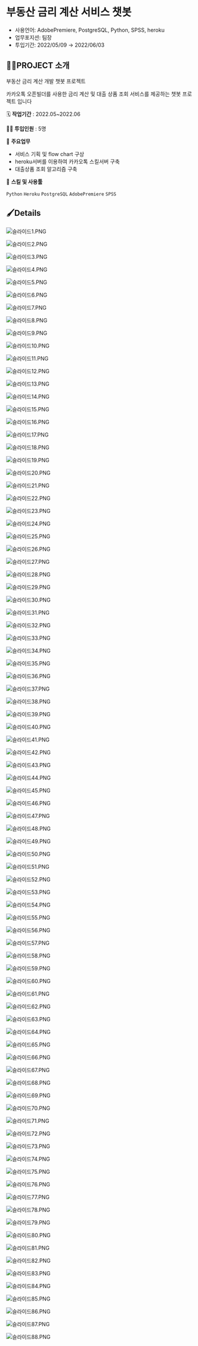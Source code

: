# 부동산 금리 계산 서비스 챗봇

- 사용언어: AdobePremiere, PostgreSQL, Python, SPSS, heroku
- 업무포지션: 팀장
- 투입기간: 2022/05/09 → 2022/06/03

## 👩‍🏫PROJECT 소개

부동산 금리 계산 개발 챗봇 프로젝트

카카오톡 오픈빌더를 사용한 금리 계산 및 대출 상품 조회 서비스를 제공하는 챗봇 프로젝트 입니다

🗓️ **작업기간** : 2022.05~2022.06

👨‍💻 **투입인원** : 5명

📒 **주요업무** 

- 서비스 기획 및 flow chart 구상
- heroku서버를 이용하여 카카오톡 스킬서버 구축
- 대출상품 조회 알고리즘 구축

🌱 **스킬 및 사용툴**

`Python` `Heroku` `PostgreSQL` `AdobePremiere` `SPSS`

## 🖌️Details

![슬라이드1.PNG](zipflix_doc/1.png)

![슬라이드2.PNG](%E1%84%87%E1%85%AE%E1%84%83%E1%85%A9%E1%86%BC%E1%84%89%E1%85%A1%E1%86%AB%20%E1%84%80%E1%85%B3%E1%86%B7%E1%84%85%E1%85%B5%20%E1%84%80%E1%85%A8%E1%84%89%E1%85%A1%E1%86%AB%20%E1%84%89%E1%85%A5%E1%84%87%E1%85%B5%E1%84%89%E1%85%B3%20%E1%84%8E%E1%85%A2%E1%86%BA%E1%84%87%E1%85%A9%E1%86%BA%2053846649cd564e93a2e9e4d4c736235b/%EC%8A%AC%EB%9D%BC%EC%9D%B4%EB%93%9C2.png)

![슬라이드3.PNG](%E1%84%87%E1%85%AE%E1%84%83%E1%85%A9%E1%86%BC%E1%84%89%E1%85%A1%E1%86%AB%20%E1%84%80%E1%85%B3%E1%86%B7%E1%84%85%E1%85%B5%20%E1%84%80%E1%85%A8%E1%84%89%E1%85%A1%E1%86%AB%20%E1%84%89%E1%85%A5%E1%84%87%E1%85%B5%E1%84%89%E1%85%B3%20%E1%84%8E%E1%85%A2%E1%86%BA%E1%84%87%E1%85%A9%E1%86%BA%2053846649cd564e93a2e9e4d4c736235b/%EC%8A%AC%EB%9D%BC%EC%9D%B4%EB%93%9C3.png)

![슬라이드4.PNG](%E1%84%87%E1%85%AE%E1%84%83%E1%85%A9%E1%86%BC%E1%84%89%E1%85%A1%E1%86%AB%20%E1%84%80%E1%85%B3%E1%86%B7%E1%84%85%E1%85%B5%20%E1%84%80%E1%85%A8%E1%84%89%E1%85%A1%E1%86%AB%20%E1%84%89%E1%85%A5%E1%84%87%E1%85%B5%E1%84%89%E1%85%B3%20%E1%84%8E%E1%85%A2%E1%86%BA%E1%84%87%E1%85%A9%E1%86%BA%2053846649cd564e93a2e9e4d4c736235b/%EC%8A%AC%EB%9D%BC%EC%9D%B4%EB%93%9C4.png)

![슬라이드5.PNG](%E1%84%87%E1%85%AE%E1%84%83%E1%85%A9%E1%86%BC%E1%84%89%E1%85%A1%E1%86%AB%20%E1%84%80%E1%85%B3%E1%86%B7%E1%84%85%E1%85%B5%20%E1%84%80%E1%85%A8%E1%84%89%E1%85%A1%E1%86%AB%20%E1%84%89%E1%85%A5%E1%84%87%E1%85%B5%E1%84%89%E1%85%B3%20%E1%84%8E%E1%85%A2%E1%86%BA%E1%84%87%E1%85%A9%E1%86%BA%2053846649cd564e93a2e9e4d4c736235b/%EC%8A%AC%EB%9D%BC%EC%9D%B4%EB%93%9C5.png)

![슬라이드6.PNG](%E1%84%87%E1%85%AE%E1%84%83%E1%85%A9%E1%86%BC%E1%84%89%E1%85%A1%E1%86%AB%20%E1%84%80%E1%85%B3%E1%86%B7%E1%84%85%E1%85%B5%20%E1%84%80%E1%85%A8%E1%84%89%E1%85%A1%E1%86%AB%20%E1%84%89%E1%85%A5%E1%84%87%E1%85%B5%E1%84%89%E1%85%B3%20%E1%84%8E%E1%85%A2%E1%86%BA%E1%84%87%E1%85%A9%E1%86%BA%2053846649cd564e93a2e9e4d4c736235b/%EC%8A%AC%EB%9D%BC%EC%9D%B4%EB%93%9C6.png)

![슬라이드7.PNG](%E1%84%87%E1%85%AE%E1%84%83%E1%85%A9%E1%86%BC%E1%84%89%E1%85%A1%E1%86%AB%20%E1%84%80%E1%85%B3%E1%86%B7%E1%84%85%E1%85%B5%20%E1%84%80%E1%85%A8%E1%84%89%E1%85%A1%E1%86%AB%20%E1%84%89%E1%85%A5%E1%84%87%E1%85%B5%E1%84%89%E1%85%B3%20%E1%84%8E%E1%85%A2%E1%86%BA%E1%84%87%E1%85%A9%E1%86%BA%2053846649cd564e93a2e9e4d4c736235b/%EC%8A%AC%EB%9D%BC%EC%9D%B4%EB%93%9C7.png)

![슬라이드8.PNG](%E1%84%87%E1%85%AE%E1%84%83%E1%85%A9%E1%86%BC%E1%84%89%E1%85%A1%E1%86%AB%20%E1%84%80%E1%85%B3%E1%86%B7%E1%84%85%E1%85%B5%20%E1%84%80%E1%85%A8%E1%84%89%E1%85%A1%E1%86%AB%20%E1%84%89%E1%85%A5%E1%84%87%E1%85%B5%E1%84%89%E1%85%B3%20%E1%84%8E%E1%85%A2%E1%86%BA%E1%84%87%E1%85%A9%E1%86%BA%2053846649cd564e93a2e9e4d4c736235b/%EC%8A%AC%EB%9D%BC%EC%9D%B4%EB%93%9C8.png)

![슬라이드9.PNG](%E1%84%87%E1%85%AE%E1%84%83%E1%85%A9%E1%86%BC%E1%84%89%E1%85%A1%E1%86%AB%20%E1%84%80%E1%85%B3%E1%86%B7%E1%84%85%E1%85%B5%20%E1%84%80%E1%85%A8%E1%84%89%E1%85%A1%E1%86%AB%20%E1%84%89%E1%85%A5%E1%84%87%E1%85%B5%E1%84%89%E1%85%B3%20%E1%84%8E%E1%85%A2%E1%86%BA%E1%84%87%E1%85%A9%E1%86%BA%2053846649cd564e93a2e9e4d4c736235b/%EC%8A%AC%EB%9D%BC%EC%9D%B4%EB%93%9C9.png)

![슬라이드10.PNG](%E1%84%87%E1%85%AE%E1%84%83%E1%85%A9%E1%86%BC%E1%84%89%E1%85%A1%E1%86%AB%20%E1%84%80%E1%85%B3%E1%86%B7%E1%84%85%E1%85%B5%20%E1%84%80%E1%85%A8%E1%84%89%E1%85%A1%E1%86%AB%20%E1%84%89%E1%85%A5%E1%84%87%E1%85%B5%E1%84%89%E1%85%B3%20%E1%84%8E%E1%85%A2%E1%86%BA%E1%84%87%E1%85%A9%E1%86%BA%2053846649cd564e93a2e9e4d4c736235b/%EC%8A%AC%EB%9D%BC%EC%9D%B4%EB%93%9C10.png)

![슬라이드11.PNG](%E1%84%87%E1%85%AE%E1%84%83%E1%85%A9%E1%86%BC%E1%84%89%E1%85%A1%E1%86%AB%20%E1%84%80%E1%85%B3%E1%86%B7%E1%84%85%E1%85%B5%20%E1%84%80%E1%85%A8%E1%84%89%E1%85%A1%E1%86%AB%20%E1%84%89%E1%85%A5%E1%84%87%E1%85%B5%E1%84%89%E1%85%B3%20%E1%84%8E%E1%85%A2%E1%86%BA%E1%84%87%E1%85%A9%E1%86%BA%2053846649cd564e93a2e9e4d4c736235b/%EC%8A%AC%EB%9D%BC%EC%9D%B4%EB%93%9C11.png)

![슬라이드12.PNG](%E1%84%87%E1%85%AE%E1%84%83%E1%85%A9%E1%86%BC%E1%84%89%E1%85%A1%E1%86%AB%20%E1%84%80%E1%85%B3%E1%86%B7%E1%84%85%E1%85%B5%20%E1%84%80%E1%85%A8%E1%84%89%E1%85%A1%E1%86%AB%20%E1%84%89%E1%85%A5%E1%84%87%E1%85%B5%E1%84%89%E1%85%B3%20%E1%84%8E%E1%85%A2%E1%86%BA%E1%84%87%E1%85%A9%E1%86%BA%2053846649cd564e93a2e9e4d4c736235b/%EC%8A%AC%EB%9D%BC%EC%9D%B4%EB%93%9C12.png)

![슬라이드13.PNG](%E1%84%87%E1%85%AE%E1%84%83%E1%85%A9%E1%86%BC%E1%84%89%E1%85%A1%E1%86%AB%20%E1%84%80%E1%85%B3%E1%86%B7%E1%84%85%E1%85%B5%20%E1%84%80%E1%85%A8%E1%84%89%E1%85%A1%E1%86%AB%20%E1%84%89%E1%85%A5%E1%84%87%E1%85%B5%E1%84%89%E1%85%B3%20%E1%84%8E%E1%85%A2%E1%86%BA%E1%84%87%E1%85%A9%E1%86%BA%2053846649cd564e93a2e9e4d4c736235b/%EC%8A%AC%EB%9D%BC%EC%9D%B4%EB%93%9C13.png)

![슬라이드14.PNG](%E1%84%87%E1%85%AE%E1%84%83%E1%85%A9%E1%86%BC%E1%84%89%E1%85%A1%E1%86%AB%20%E1%84%80%E1%85%B3%E1%86%B7%E1%84%85%E1%85%B5%20%E1%84%80%E1%85%A8%E1%84%89%E1%85%A1%E1%86%AB%20%E1%84%89%E1%85%A5%E1%84%87%E1%85%B5%E1%84%89%E1%85%B3%20%E1%84%8E%E1%85%A2%E1%86%BA%E1%84%87%E1%85%A9%E1%86%BA%2053846649cd564e93a2e9e4d4c736235b/%EC%8A%AC%EB%9D%BC%EC%9D%B4%EB%93%9C14.png)

![슬라이드15.PNG](%E1%84%87%E1%85%AE%E1%84%83%E1%85%A9%E1%86%BC%E1%84%89%E1%85%A1%E1%86%AB%20%E1%84%80%E1%85%B3%E1%86%B7%E1%84%85%E1%85%B5%20%E1%84%80%E1%85%A8%E1%84%89%E1%85%A1%E1%86%AB%20%E1%84%89%E1%85%A5%E1%84%87%E1%85%B5%E1%84%89%E1%85%B3%20%E1%84%8E%E1%85%A2%E1%86%BA%E1%84%87%E1%85%A9%E1%86%BA%2053846649cd564e93a2e9e4d4c736235b/%EC%8A%AC%EB%9D%BC%EC%9D%B4%EB%93%9C15.png)

![슬라이드16.PNG](%E1%84%87%E1%85%AE%E1%84%83%E1%85%A9%E1%86%BC%E1%84%89%E1%85%A1%E1%86%AB%20%E1%84%80%E1%85%B3%E1%86%B7%E1%84%85%E1%85%B5%20%E1%84%80%E1%85%A8%E1%84%89%E1%85%A1%E1%86%AB%20%E1%84%89%E1%85%A5%E1%84%87%E1%85%B5%E1%84%89%E1%85%B3%20%E1%84%8E%E1%85%A2%E1%86%BA%E1%84%87%E1%85%A9%E1%86%BA%2053846649cd564e93a2e9e4d4c736235b/%EC%8A%AC%EB%9D%BC%EC%9D%B4%EB%93%9C16.png)

![슬라이드17.PNG](%E1%84%87%E1%85%AE%E1%84%83%E1%85%A9%E1%86%BC%E1%84%89%E1%85%A1%E1%86%AB%20%E1%84%80%E1%85%B3%E1%86%B7%E1%84%85%E1%85%B5%20%E1%84%80%E1%85%A8%E1%84%89%E1%85%A1%E1%86%AB%20%E1%84%89%E1%85%A5%E1%84%87%E1%85%B5%E1%84%89%E1%85%B3%20%E1%84%8E%E1%85%A2%E1%86%BA%E1%84%87%E1%85%A9%E1%86%BA%2053846649cd564e93a2e9e4d4c736235b/%EC%8A%AC%EB%9D%BC%EC%9D%B4%EB%93%9C17.png)

![슬라이드18.PNG](%E1%84%87%E1%85%AE%E1%84%83%E1%85%A9%E1%86%BC%E1%84%89%E1%85%A1%E1%86%AB%20%E1%84%80%E1%85%B3%E1%86%B7%E1%84%85%E1%85%B5%20%E1%84%80%E1%85%A8%E1%84%89%E1%85%A1%E1%86%AB%20%E1%84%89%E1%85%A5%E1%84%87%E1%85%B5%E1%84%89%E1%85%B3%20%E1%84%8E%E1%85%A2%E1%86%BA%E1%84%87%E1%85%A9%E1%86%BA%2053846649cd564e93a2e9e4d4c736235b/%EC%8A%AC%EB%9D%BC%EC%9D%B4%EB%93%9C18.png)

![슬라이드19.PNG](%E1%84%87%E1%85%AE%E1%84%83%E1%85%A9%E1%86%BC%E1%84%89%E1%85%A1%E1%86%AB%20%E1%84%80%E1%85%B3%E1%86%B7%E1%84%85%E1%85%B5%20%E1%84%80%E1%85%A8%E1%84%89%E1%85%A1%E1%86%AB%20%E1%84%89%E1%85%A5%E1%84%87%E1%85%B5%E1%84%89%E1%85%B3%20%E1%84%8E%E1%85%A2%E1%86%BA%E1%84%87%E1%85%A9%E1%86%BA%2053846649cd564e93a2e9e4d4c736235b/%EC%8A%AC%EB%9D%BC%EC%9D%B4%EB%93%9C19.png)

![슬라이드20.PNG](%E1%84%87%E1%85%AE%E1%84%83%E1%85%A9%E1%86%BC%E1%84%89%E1%85%A1%E1%86%AB%20%E1%84%80%E1%85%B3%E1%86%B7%E1%84%85%E1%85%B5%20%E1%84%80%E1%85%A8%E1%84%89%E1%85%A1%E1%86%AB%20%E1%84%89%E1%85%A5%E1%84%87%E1%85%B5%E1%84%89%E1%85%B3%20%E1%84%8E%E1%85%A2%E1%86%BA%E1%84%87%E1%85%A9%E1%86%BA%2053846649cd564e93a2e9e4d4c736235b/%EC%8A%AC%EB%9D%BC%EC%9D%B4%EB%93%9C20.png)

![슬라이드21.PNG](%E1%84%87%E1%85%AE%E1%84%83%E1%85%A9%E1%86%BC%E1%84%89%E1%85%A1%E1%86%AB%20%E1%84%80%E1%85%B3%E1%86%B7%E1%84%85%E1%85%B5%20%E1%84%80%E1%85%A8%E1%84%89%E1%85%A1%E1%86%AB%20%E1%84%89%E1%85%A5%E1%84%87%E1%85%B5%E1%84%89%E1%85%B3%20%E1%84%8E%E1%85%A2%E1%86%BA%E1%84%87%E1%85%A9%E1%86%BA%2053846649cd564e93a2e9e4d4c736235b/%EC%8A%AC%EB%9D%BC%EC%9D%B4%EB%93%9C21.png)

![슬라이드22.PNG](%E1%84%87%E1%85%AE%E1%84%83%E1%85%A9%E1%86%BC%E1%84%89%E1%85%A1%E1%86%AB%20%E1%84%80%E1%85%B3%E1%86%B7%E1%84%85%E1%85%B5%20%E1%84%80%E1%85%A8%E1%84%89%E1%85%A1%E1%86%AB%20%E1%84%89%E1%85%A5%E1%84%87%E1%85%B5%E1%84%89%E1%85%B3%20%E1%84%8E%E1%85%A2%E1%86%BA%E1%84%87%E1%85%A9%E1%86%BA%2053846649cd564e93a2e9e4d4c736235b/%EC%8A%AC%EB%9D%BC%EC%9D%B4%EB%93%9C22.png)

![슬라이드23.PNG](%E1%84%87%E1%85%AE%E1%84%83%E1%85%A9%E1%86%BC%E1%84%89%E1%85%A1%E1%86%AB%20%E1%84%80%E1%85%B3%E1%86%B7%E1%84%85%E1%85%B5%20%E1%84%80%E1%85%A8%E1%84%89%E1%85%A1%E1%86%AB%20%E1%84%89%E1%85%A5%E1%84%87%E1%85%B5%E1%84%89%E1%85%B3%20%E1%84%8E%E1%85%A2%E1%86%BA%E1%84%87%E1%85%A9%E1%86%BA%2053846649cd564e93a2e9e4d4c736235b/%EC%8A%AC%EB%9D%BC%EC%9D%B4%EB%93%9C23.png)

![슬라이드24.PNG](%E1%84%87%E1%85%AE%E1%84%83%E1%85%A9%E1%86%BC%E1%84%89%E1%85%A1%E1%86%AB%20%E1%84%80%E1%85%B3%E1%86%B7%E1%84%85%E1%85%B5%20%E1%84%80%E1%85%A8%E1%84%89%E1%85%A1%E1%86%AB%20%E1%84%89%E1%85%A5%E1%84%87%E1%85%B5%E1%84%89%E1%85%B3%20%E1%84%8E%E1%85%A2%E1%86%BA%E1%84%87%E1%85%A9%E1%86%BA%2053846649cd564e93a2e9e4d4c736235b/%EC%8A%AC%EB%9D%BC%EC%9D%B4%EB%93%9C24.png)

![슬라이드25.PNG](%E1%84%87%E1%85%AE%E1%84%83%E1%85%A9%E1%86%BC%E1%84%89%E1%85%A1%E1%86%AB%20%E1%84%80%E1%85%B3%E1%86%B7%E1%84%85%E1%85%B5%20%E1%84%80%E1%85%A8%E1%84%89%E1%85%A1%E1%86%AB%20%E1%84%89%E1%85%A5%E1%84%87%E1%85%B5%E1%84%89%E1%85%B3%20%E1%84%8E%E1%85%A2%E1%86%BA%E1%84%87%E1%85%A9%E1%86%BA%2053846649cd564e93a2e9e4d4c736235b/%EC%8A%AC%EB%9D%BC%EC%9D%B4%EB%93%9C25.png)

![슬라이드26.PNG](%E1%84%87%E1%85%AE%E1%84%83%E1%85%A9%E1%86%BC%E1%84%89%E1%85%A1%E1%86%AB%20%E1%84%80%E1%85%B3%E1%86%B7%E1%84%85%E1%85%B5%20%E1%84%80%E1%85%A8%E1%84%89%E1%85%A1%E1%86%AB%20%E1%84%89%E1%85%A5%E1%84%87%E1%85%B5%E1%84%89%E1%85%B3%20%E1%84%8E%E1%85%A2%E1%86%BA%E1%84%87%E1%85%A9%E1%86%BA%2053846649cd564e93a2e9e4d4c736235b/%EC%8A%AC%EB%9D%BC%EC%9D%B4%EB%93%9C26.png)

![슬라이드27.PNG](%E1%84%87%E1%85%AE%E1%84%83%E1%85%A9%E1%86%BC%E1%84%89%E1%85%A1%E1%86%AB%20%E1%84%80%E1%85%B3%E1%86%B7%E1%84%85%E1%85%B5%20%E1%84%80%E1%85%A8%E1%84%89%E1%85%A1%E1%86%AB%20%E1%84%89%E1%85%A5%E1%84%87%E1%85%B5%E1%84%89%E1%85%B3%20%E1%84%8E%E1%85%A2%E1%86%BA%E1%84%87%E1%85%A9%E1%86%BA%2053846649cd564e93a2e9e4d4c736235b/%EC%8A%AC%EB%9D%BC%EC%9D%B4%EB%93%9C27.png)

![슬라이드28.PNG](%E1%84%87%E1%85%AE%E1%84%83%E1%85%A9%E1%86%BC%E1%84%89%E1%85%A1%E1%86%AB%20%E1%84%80%E1%85%B3%E1%86%B7%E1%84%85%E1%85%B5%20%E1%84%80%E1%85%A8%E1%84%89%E1%85%A1%E1%86%AB%20%E1%84%89%E1%85%A5%E1%84%87%E1%85%B5%E1%84%89%E1%85%B3%20%E1%84%8E%E1%85%A2%E1%86%BA%E1%84%87%E1%85%A9%E1%86%BA%2053846649cd564e93a2e9e4d4c736235b/%EC%8A%AC%EB%9D%BC%EC%9D%B4%EB%93%9C28.png)

![슬라이드29.PNG](%E1%84%87%E1%85%AE%E1%84%83%E1%85%A9%E1%86%BC%E1%84%89%E1%85%A1%E1%86%AB%20%E1%84%80%E1%85%B3%E1%86%B7%E1%84%85%E1%85%B5%20%E1%84%80%E1%85%A8%E1%84%89%E1%85%A1%E1%86%AB%20%E1%84%89%E1%85%A5%E1%84%87%E1%85%B5%E1%84%89%E1%85%B3%20%E1%84%8E%E1%85%A2%E1%86%BA%E1%84%87%E1%85%A9%E1%86%BA%2053846649cd564e93a2e9e4d4c736235b/%EC%8A%AC%EB%9D%BC%EC%9D%B4%EB%93%9C29.png)

![슬라이드30.PNG](%E1%84%87%E1%85%AE%E1%84%83%E1%85%A9%E1%86%BC%E1%84%89%E1%85%A1%E1%86%AB%20%E1%84%80%E1%85%B3%E1%86%B7%E1%84%85%E1%85%B5%20%E1%84%80%E1%85%A8%E1%84%89%E1%85%A1%E1%86%AB%20%E1%84%89%E1%85%A5%E1%84%87%E1%85%B5%E1%84%89%E1%85%B3%20%E1%84%8E%E1%85%A2%E1%86%BA%E1%84%87%E1%85%A9%E1%86%BA%2053846649cd564e93a2e9e4d4c736235b/%EC%8A%AC%EB%9D%BC%EC%9D%B4%EB%93%9C30.png)

![슬라이드31.PNG](%E1%84%87%E1%85%AE%E1%84%83%E1%85%A9%E1%86%BC%E1%84%89%E1%85%A1%E1%86%AB%20%E1%84%80%E1%85%B3%E1%86%B7%E1%84%85%E1%85%B5%20%E1%84%80%E1%85%A8%E1%84%89%E1%85%A1%E1%86%AB%20%E1%84%89%E1%85%A5%E1%84%87%E1%85%B5%E1%84%89%E1%85%B3%20%E1%84%8E%E1%85%A2%E1%86%BA%E1%84%87%E1%85%A9%E1%86%BA%2053846649cd564e93a2e9e4d4c736235b/%EC%8A%AC%EB%9D%BC%EC%9D%B4%EB%93%9C31.png)

![슬라이드32.PNG](%E1%84%87%E1%85%AE%E1%84%83%E1%85%A9%E1%86%BC%E1%84%89%E1%85%A1%E1%86%AB%20%E1%84%80%E1%85%B3%E1%86%B7%E1%84%85%E1%85%B5%20%E1%84%80%E1%85%A8%E1%84%89%E1%85%A1%E1%86%AB%20%E1%84%89%E1%85%A5%E1%84%87%E1%85%B5%E1%84%89%E1%85%B3%20%E1%84%8E%E1%85%A2%E1%86%BA%E1%84%87%E1%85%A9%E1%86%BA%2053846649cd564e93a2e9e4d4c736235b/%EC%8A%AC%EB%9D%BC%EC%9D%B4%EB%93%9C32.png)

![슬라이드33.PNG](%E1%84%87%E1%85%AE%E1%84%83%E1%85%A9%E1%86%BC%E1%84%89%E1%85%A1%E1%86%AB%20%E1%84%80%E1%85%B3%E1%86%B7%E1%84%85%E1%85%B5%20%E1%84%80%E1%85%A8%E1%84%89%E1%85%A1%E1%86%AB%20%E1%84%89%E1%85%A5%E1%84%87%E1%85%B5%E1%84%89%E1%85%B3%20%E1%84%8E%E1%85%A2%E1%86%BA%E1%84%87%E1%85%A9%E1%86%BA%2053846649cd564e93a2e9e4d4c736235b/%EC%8A%AC%EB%9D%BC%EC%9D%B4%EB%93%9C33.png)

![슬라이드34.PNG](%E1%84%87%E1%85%AE%E1%84%83%E1%85%A9%E1%86%BC%E1%84%89%E1%85%A1%E1%86%AB%20%E1%84%80%E1%85%B3%E1%86%B7%E1%84%85%E1%85%B5%20%E1%84%80%E1%85%A8%E1%84%89%E1%85%A1%E1%86%AB%20%E1%84%89%E1%85%A5%E1%84%87%E1%85%B5%E1%84%89%E1%85%B3%20%E1%84%8E%E1%85%A2%E1%86%BA%E1%84%87%E1%85%A9%E1%86%BA%2053846649cd564e93a2e9e4d4c736235b/%EC%8A%AC%EB%9D%BC%EC%9D%B4%EB%93%9C34.png)

![슬라이드35.PNG](%E1%84%87%E1%85%AE%E1%84%83%E1%85%A9%E1%86%BC%E1%84%89%E1%85%A1%E1%86%AB%20%E1%84%80%E1%85%B3%E1%86%B7%E1%84%85%E1%85%B5%20%E1%84%80%E1%85%A8%E1%84%89%E1%85%A1%E1%86%AB%20%E1%84%89%E1%85%A5%E1%84%87%E1%85%B5%E1%84%89%E1%85%B3%20%E1%84%8E%E1%85%A2%E1%86%BA%E1%84%87%E1%85%A9%E1%86%BA%2053846649cd564e93a2e9e4d4c736235b/%EC%8A%AC%EB%9D%BC%EC%9D%B4%EB%93%9C35.png)

![슬라이드36.PNG](%E1%84%87%E1%85%AE%E1%84%83%E1%85%A9%E1%86%BC%E1%84%89%E1%85%A1%E1%86%AB%20%E1%84%80%E1%85%B3%E1%86%B7%E1%84%85%E1%85%B5%20%E1%84%80%E1%85%A8%E1%84%89%E1%85%A1%E1%86%AB%20%E1%84%89%E1%85%A5%E1%84%87%E1%85%B5%E1%84%89%E1%85%B3%20%E1%84%8E%E1%85%A2%E1%86%BA%E1%84%87%E1%85%A9%E1%86%BA%2053846649cd564e93a2e9e4d4c736235b/%EC%8A%AC%EB%9D%BC%EC%9D%B4%EB%93%9C36.png)

![슬라이드37.PNG](%E1%84%87%E1%85%AE%E1%84%83%E1%85%A9%E1%86%BC%E1%84%89%E1%85%A1%E1%86%AB%20%E1%84%80%E1%85%B3%E1%86%B7%E1%84%85%E1%85%B5%20%E1%84%80%E1%85%A8%E1%84%89%E1%85%A1%E1%86%AB%20%E1%84%89%E1%85%A5%E1%84%87%E1%85%B5%E1%84%89%E1%85%B3%20%E1%84%8E%E1%85%A2%E1%86%BA%E1%84%87%E1%85%A9%E1%86%BA%2053846649cd564e93a2e9e4d4c736235b/%EC%8A%AC%EB%9D%BC%EC%9D%B4%EB%93%9C37.png)

![슬라이드38.PNG](%E1%84%87%E1%85%AE%E1%84%83%E1%85%A9%E1%86%BC%E1%84%89%E1%85%A1%E1%86%AB%20%E1%84%80%E1%85%B3%E1%86%B7%E1%84%85%E1%85%B5%20%E1%84%80%E1%85%A8%E1%84%89%E1%85%A1%E1%86%AB%20%E1%84%89%E1%85%A5%E1%84%87%E1%85%B5%E1%84%89%E1%85%B3%20%E1%84%8E%E1%85%A2%E1%86%BA%E1%84%87%E1%85%A9%E1%86%BA%2053846649cd564e93a2e9e4d4c736235b/%EC%8A%AC%EB%9D%BC%EC%9D%B4%EB%93%9C38.png)

![슬라이드39.PNG](%E1%84%87%E1%85%AE%E1%84%83%E1%85%A9%E1%86%BC%E1%84%89%E1%85%A1%E1%86%AB%20%E1%84%80%E1%85%B3%E1%86%B7%E1%84%85%E1%85%B5%20%E1%84%80%E1%85%A8%E1%84%89%E1%85%A1%E1%86%AB%20%E1%84%89%E1%85%A5%E1%84%87%E1%85%B5%E1%84%89%E1%85%B3%20%E1%84%8E%E1%85%A2%E1%86%BA%E1%84%87%E1%85%A9%E1%86%BA%2053846649cd564e93a2e9e4d4c736235b/%EC%8A%AC%EB%9D%BC%EC%9D%B4%EB%93%9C39.png)

![슬라이드40.PNG](%E1%84%87%E1%85%AE%E1%84%83%E1%85%A9%E1%86%BC%E1%84%89%E1%85%A1%E1%86%AB%20%E1%84%80%E1%85%B3%E1%86%B7%E1%84%85%E1%85%B5%20%E1%84%80%E1%85%A8%E1%84%89%E1%85%A1%E1%86%AB%20%E1%84%89%E1%85%A5%E1%84%87%E1%85%B5%E1%84%89%E1%85%B3%20%E1%84%8E%E1%85%A2%E1%86%BA%E1%84%87%E1%85%A9%E1%86%BA%2053846649cd564e93a2e9e4d4c736235b/%EC%8A%AC%EB%9D%BC%EC%9D%B4%EB%93%9C40.png)

![슬라이드41.PNG](%E1%84%87%E1%85%AE%E1%84%83%E1%85%A9%E1%86%BC%E1%84%89%E1%85%A1%E1%86%AB%20%E1%84%80%E1%85%B3%E1%86%B7%E1%84%85%E1%85%B5%20%E1%84%80%E1%85%A8%E1%84%89%E1%85%A1%E1%86%AB%20%E1%84%89%E1%85%A5%E1%84%87%E1%85%B5%E1%84%89%E1%85%B3%20%E1%84%8E%E1%85%A2%E1%86%BA%E1%84%87%E1%85%A9%E1%86%BA%2053846649cd564e93a2e9e4d4c736235b/%EC%8A%AC%EB%9D%BC%EC%9D%B4%EB%93%9C41.png)

![슬라이드42.PNG](%E1%84%87%E1%85%AE%E1%84%83%E1%85%A9%E1%86%BC%E1%84%89%E1%85%A1%E1%86%AB%20%E1%84%80%E1%85%B3%E1%86%B7%E1%84%85%E1%85%B5%20%E1%84%80%E1%85%A8%E1%84%89%E1%85%A1%E1%86%AB%20%E1%84%89%E1%85%A5%E1%84%87%E1%85%B5%E1%84%89%E1%85%B3%20%E1%84%8E%E1%85%A2%E1%86%BA%E1%84%87%E1%85%A9%E1%86%BA%2053846649cd564e93a2e9e4d4c736235b/%EC%8A%AC%EB%9D%BC%EC%9D%B4%EB%93%9C42.png)

![슬라이드43.PNG](%E1%84%87%E1%85%AE%E1%84%83%E1%85%A9%E1%86%BC%E1%84%89%E1%85%A1%E1%86%AB%20%E1%84%80%E1%85%B3%E1%86%B7%E1%84%85%E1%85%B5%20%E1%84%80%E1%85%A8%E1%84%89%E1%85%A1%E1%86%AB%20%E1%84%89%E1%85%A5%E1%84%87%E1%85%B5%E1%84%89%E1%85%B3%20%E1%84%8E%E1%85%A2%E1%86%BA%E1%84%87%E1%85%A9%E1%86%BA%2053846649cd564e93a2e9e4d4c736235b/%EC%8A%AC%EB%9D%BC%EC%9D%B4%EB%93%9C43.png)

![슬라이드44.PNG](%E1%84%87%E1%85%AE%E1%84%83%E1%85%A9%E1%86%BC%E1%84%89%E1%85%A1%E1%86%AB%20%E1%84%80%E1%85%B3%E1%86%B7%E1%84%85%E1%85%B5%20%E1%84%80%E1%85%A8%E1%84%89%E1%85%A1%E1%86%AB%20%E1%84%89%E1%85%A5%E1%84%87%E1%85%B5%E1%84%89%E1%85%B3%20%E1%84%8E%E1%85%A2%E1%86%BA%E1%84%87%E1%85%A9%E1%86%BA%2053846649cd564e93a2e9e4d4c736235b/%EC%8A%AC%EB%9D%BC%EC%9D%B4%EB%93%9C44.png)

![슬라이드45.PNG](%E1%84%87%E1%85%AE%E1%84%83%E1%85%A9%E1%86%BC%E1%84%89%E1%85%A1%E1%86%AB%20%E1%84%80%E1%85%B3%E1%86%B7%E1%84%85%E1%85%B5%20%E1%84%80%E1%85%A8%E1%84%89%E1%85%A1%E1%86%AB%20%E1%84%89%E1%85%A5%E1%84%87%E1%85%B5%E1%84%89%E1%85%B3%20%E1%84%8E%E1%85%A2%E1%86%BA%E1%84%87%E1%85%A9%E1%86%BA%2053846649cd564e93a2e9e4d4c736235b/%EC%8A%AC%EB%9D%BC%EC%9D%B4%EB%93%9C45.png)

![슬라이드46.PNG](%E1%84%87%E1%85%AE%E1%84%83%E1%85%A9%E1%86%BC%E1%84%89%E1%85%A1%E1%86%AB%20%E1%84%80%E1%85%B3%E1%86%B7%E1%84%85%E1%85%B5%20%E1%84%80%E1%85%A8%E1%84%89%E1%85%A1%E1%86%AB%20%E1%84%89%E1%85%A5%E1%84%87%E1%85%B5%E1%84%89%E1%85%B3%20%E1%84%8E%E1%85%A2%E1%86%BA%E1%84%87%E1%85%A9%E1%86%BA%2053846649cd564e93a2e9e4d4c736235b/%EC%8A%AC%EB%9D%BC%EC%9D%B4%EB%93%9C46.png)

![슬라이드47.PNG](%E1%84%87%E1%85%AE%E1%84%83%E1%85%A9%E1%86%BC%E1%84%89%E1%85%A1%E1%86%AB%20%E1%84%80%E1%85%B3%E1%86%B7%E1%84%85%E1%85%B5%20%E1%84%80%E1%85%A8%E1%84%89%E1%85%A1%E1%86%AB%20%E1%84%89%E1%85%A5%E1%84%87%E1%85%B5%E1%84%89%E1%85%B3%20%E1%84%8E%E1%85%A2%E1%86%BA%E1%84%87%E1%85%A9%E1%86%BA%2053846649cd564e93a2e9e4d4c736235b/%EC%8A%AC%EB%9D%BC%EC%9D%B4%EB%93%9C47.png)

![슬라이드48.PNG](%E1%84%87%E1%85%AE%E1%84%83%E1%85%A9%E1%86%BC%E1%84%89%E1%85%A1%E1%86%AB%20%E1%84%80%E1%85%B3%E1%86%B7%E1%84%85%E1%85%B5%20%E1%84%80%E1%85%A8%E1%84%89%E1%85%A1%E1%86%AB%20%E1%84%89%E1%85%A5%E1%84%87%E1%85%B5%E1%84%89%E1%85%B3%20%E1%84%8E%E1%85%A2%E1%86%BA%E1%84%87%E1%85%A9%E1%86%BA%2053846649cd564e93a2e9e4d4c736235b/%EC%8A%AC%EB%9D%BC%EC%9D%B4%EB%93%9C48.png)

![슬라이드49.PNG](%E1%84%87%E1%85%AE%E1%84%83%E1%85%A9%E1%86%BC%E1%84%89%E1%85%A1%E1%86%AB%20%E1%84%80%E1%85%B3%E1%86%B7%E1%84%85%E1%85%B5%20%E1%84%80%E1%85%A8%E1%84%89%E1%85%A1%E1%86%AB%20%E1%84%89%E1%85%A5%E1%84%87%E1%85%B5%E1%84%89%E1%85%B3%20%E1%84%8E%E1%85%A2%E1%86%BA%E1%84%87%E1%85%A9%E1%86%BA%2053846649cd564e93a2e9e4d4c736235b/%EC%8A%AC%EB%9D%BC%EC%9D%B4%EB%93%9C49.png)

![슬라이드50.PNG](%E1%84%87%E1%85%AE%E1%84%83%E1%85%A9%E1%86%BC%E1%84%89%E1%85%A1%E1%86%AB%20%E1%84%80%E1%85%B3%E1%86%B7%E1%84%85%E1%85%B5%20%E1%84%80%E1%85%A8%E1%84%89%E1%85%A1%E1%86%AB%20%E1%84%89%E1%85%A5%E1%84%87%E1%85%B5%E1%84%89%E1%85%B3%20%E1%84%8E%E1%85%A2%E1%86%BA%E1%84%87%E1%85%A9%E1%86%BA%2053846649cd564e93a2e9e4d4c736235b/%EC%8A%AC%EB%9D%BC%EC%9D%B4%EB%93%9C50.png)

![슬라이드51.PNG](%E1%84%87%E1%85%AE%E1%84%83%E1%85%A9%E1%86%BC%E1%84%89%E1%85%A1%E1%86%AB%20%E1%84%80%E1%85%B3%E1%86%B7%E1%84%85%E1%85%B5%20%E1%84%80%E1%85%A8%E1%84%89%E1%85%A1%E1%86%AB%20%E1%84%89%E1%85%A5%E1%84%87%E1%85%B5%E1%84%89%E1%85%B3%20%E1%84%8E%E1%85%A2%E1%86%BA%E1%84%87%E1%85%A9%E1%86%BA%2053846649cd564e93a2e9e4d4c736235b/%EC%8A%AC%EB%9D%BC%EC%9D%B4%EB%93%9C51.png)

![슬라이드52.PNG](%E1%84%87%E1%85%AE%E1%84%83%E1%85%A9%E1%86%BC%E1%84%89%E1%85%A1%E1%86%AB%20%E1%84%80%E1%85%B3%E1%86%B7%E1%84%85%E1%85%B5%20%E1%84%80%E1%85%A8%E1%84%89%E1%85%A1%E1%86%AB%20%E1%84%89%E1%85%A5%E1%84%87%E1%85%B5%E1%84%89%E1%85%B3%20%E1%84%8E%E1%85%A2%E1%86%BA%E1%84%87%E1%85%A9%E1%86%BA%2053846649cd564e93a2e9e4d4c736235b/%EC%8A%AC%EB%9D%BC%EC%9D%B4%EB%93%9C52.png)

![슬라이드53.PNG](%E1%84%87%E1%85%AE%E1%84%83%E1%85%A9%E1%86%BC%E1%84%89%E1%85%A1%E1%86%AB%20%E1%84%80%E1%85%B3%E1%86%B7%E1%84%85%E1%85%B5%20%E1%84%80%E1%85%A8%E1%84%89%E1%85%A1%E1%86%AB%20%E1%84%89%E1%85%A5%E1%84%87%E1%85%B5%E1%84%89%E1%85%B3%20%E1%84%8E%E1%85%A2%E1%86%BA%E1%84%87%E1%85%A9%E1%86%BA%2053846649cd564e93a2e9e4d4c736235b/%EC%8A%AC%EB%9D%BC%EC%9D%B4%EB%93%9C53.png)

![슬라이드54.PNG](%E1%84%87%E1%85%AE%E1%84%83%E1%85%A9%E1%86%BC%E1%84%89%E1%85%A1%E1%86%AB%20%E1%84%80%E1%85%B3%E1%86%B7%E1%84%85%E1%85%B5%20%E1%84%80%E1%85%A8%E1%84%89%E1%85%A1%E1%86%AB%20%E1%84%89%E1%85%A5%E1%84%87%E1%85%B5%E1%84%89%E1%85%B3%20%E1%84%8E%E1%85%A2%E1%86%BA%E1%84%87%E1%85%A9%E1%86%BA%2053846649cd564e93a2e9e4d4c736235b/%EC%8A%AC%EB%9D%BC%EC%9D%B4%EB%93%9C54.png)

![슬라이드55.PNG](%E1%84%87%E1%85%AE%E1%84%83%E1%85%A9%E1%86%BC%E1%84%89%E1%85%A1%E1%86%AB%20%E1%84%80%E1%85%B3%E1%86%B7%E1%84%85%E1%85%B5%20%E1%84%80%E1%85%A8%E1%84%89%E1%85%A1%E1%86%AB%20%E1%84%89%E1%85%A5%E1%84%87%E1%85%B5%E1%84%89%E1%85%B3%20%E1%84%8E%E1%85%A2%E1%86%BA%E1%84%87%E1%85%A9%E1%86%BA%2053846649cd564e93a2e9e4d4c736235b/%EC%8A%AC%EB%9D%BC%EC%9D%B4%EB%93%9C55.png)

![슬라이드56.PNG](%E1%84%87%E1%85%AE%E1%84%83%E1%85%A9%E1%86%BC%E1%84%89%E1%85%A1%E1%86%AB%20%E1%84%80%E1%85%B3%E1%86%B7%E1%84%85%E1%85%B5%20%E1%84%80%E1%85%A8%E1%84%89%E1%85%A1%E1%86%AB%20%E1%84%89%E1%85%A5%E1%84%87%E1%85%B5%E1%84%89%E1%85%B3%20%E1%84%8E%E1%85%A2%E1%86%BA%E1%84%87%E1%85%A9%E1%86%BA%2053846649cd564e93a2e9e4d4c736235b/%EC%8A%AC%EB%9D%BC%EC%9D%B4%EB%93%9C56.png)

![슬라이드57.PNG](%E1%84%87%E1%85%AE%E1%84%83%E1%85%A9%E1%86%BC%E1%84%89%E1%85%A1%E1%86%AB%20%E1%84%80%E1%85%B3%E1%86%B7%E1%84%85%E1%85%B5%20%E1%84%80%E1%85%A8%E1%84%89%E1%85%A1%E1%86%AB%20%E1%84%89%E1%85%A5%E1%84%87%E1%85%B5%E1%84%89%E1%85%B3%20%E1%84%8E%E1%85%A2%E1%86%BA%E1%84%87%E1%85%A9%E1%86%BA%2053846649cd564e93a2e9e4d4c736235b/%EC%8A%AC%EB%9D%BC%EC%9D%B4%EB%93%9C57.png)

![슬라이드58.PNG](%E1%84%87%E1%85%AE%E1%84%83%E1%85%A9%E1%86%BC%E1%84%89%E1%85%A1%E1%86%AB%20%E1%84%80%E1%85%B3%E1%86%B7%E1%84%85%E1%85%B5%20%E1%84%80%E1%85%A8%E1%84%89%E1%85%A1%E1%86%AB%20%E1%84%89%E1%85%A5%E1%84%87%E1%85%B5%E1%84%89%E1%85%B3%20%E1%84%8E%E1%85%A2%E1%86%BA%E1%84%87%E1%85%A9%E1%86%BA%2053846649cd564e93a2e9e4d4c736235b/%EC%8A%AC%EB%9D%BC%EC%9D%B4%EB%93%9C58.png)

![슬라이드59.PNG](%E1%84%87%E1%85%AE%E1%84%83%E1%85%A9%E1%86%BC%E1%84%89%E1%85%A1%E1%86%AB%20%E1%84%80%E1%85%B3%E1%86%B7%E1%84%85%E1%85%B5%20%E1%84%80%E1%85%A8%E1%84%89%E1%85%A1%E1%86%AB%20%E1%84%89%E1%85%A5%E1%84%87%E1%85%B5%E1%84%89%E1%85%B3%20%E1%84%8E%E1%85%A2%E1%86%BA%E1%84%87%E1%85%A9%E1%86%BA%2053846649cd564e93a2e9e4d4c736235b/%EC%8A%AC%EB%9D%BC%EC%9D%B4%EB%93%9C59.png)

![슬라이드60.PNG](%E1%84%87%E1%85%AE%E1%84%83%E1%85%A9%E1%86%BC%E1%84%89%E1%85%A1%E1%86%AB%20%E1%84%80%E1%85%B3%E1%86%B7%E1%84%85%E1%85%B5%20%E1%84%80%E1%85%A8%E1%84%89%E1%85%A1%E1%86%AB%20%E1%84%89%E1%85%A5%E1%84%87%E1%85%B5%E1%84%89%E1%85%B3%20%E1%84%8E%E1%85%A2%E1%86%BA%E1%84%87%E1%85%A9%E1%86%BA%2053846649cd564e93a2e9e4d4c736235b/%EC%8A%AC%EB%9D%BC%EC%9D%B4%EB%93%9C60.png)

![슬라이드61.PNG](%E1%84%87%E1%85%AE%E1%84%83%E1%85%A9%E1%86%BC%E1%84%89%E1%85%A1%E1%86%AB%20%E1%84%80%E1%85%B3%E1%86%B7%E1%84%85%E1%85%B5%20%E1%84%80%E1%85%A8%E1%84%89%E1%85%A1%E1%86%AB%20%E1%84%89%E1%85%A5%E1%84%87%E1%85%B5%E1%84%89%E1%85%B3%20%E1%84%8E%E1%85%A2%E1%86%BA%E1%84%87%E1%85%A9%E1%86%BA%2053846649cd564e93a2e9e4d4c736235b/%EC%8A%AC%EB%9D%BC%EC%9D%B4%EB%93%9C61.png)

![슬라이드62.PNG](%E1%84%87%E1%85%AE%E1%84%83%E1%85%A9%E1%86%BC%E1%84%89%E1%85%A1%E1%86%AB%20%E1%84%80%E1%85%B3%E1%86%B7%E1%84%85%E1%85%B5%20%E1%84%80%E1%85%A8%E1%84%89%E1%85%A1%E1%86%AB%20%E1%84%89%E1%85%A5%E1%84%87%E1%85%B5%E1%84%89%E1%85%B3%20%E1%84%8E%E1%85%A2%E1%86%BA%E1%84%87%E1%85%A9%E1%86%BA%2053846649cd564e93a2e9e4d4c736235b/%EC%8A%AC%EB%9D%BC%EC%9D%B4%EB%93%9C62.png)

![슬라이드63.PNG](%E1%84%87%E1%85%AE%E1%84%83%E1%85%A9%E1%86%BC%E1%84%89%E1%85%A1%E1%86%AB%20%E1%84%80%E1%85%B3%E1%86%B7%E1%84%85%E1%85%B5%20%E1%84%80%E1%85%A8%E1%84%89%E1%85%A1%E1%86%AB%20%E1%84%89%E1%85%A5%E1%84%87%E1%85%B5%E1%84%89%E1%85%B3%20%E1%84%8E%E1%85%A2%E1%86%BA%E1%84%87%E1%85%A9%E1%86%BA%2053846649cd564e93a2e9e4d4c736235b/%EC%8A%AC%EB%9D%BC%EC%9D%B4%EB%93%9C63.png)

![슬라이드64.PNG](%E1%84%87%E1%85%AE%E1%84%83%E1%85%A9%E1%86%BC%E1%84%89%E1%85%A1%E1%86%AB%20%E1%84%80%E1%85%B3%E1%86%B7%E1%84%85%E1%85%B5%20%E1%84%80%E1%85%A8%E1%84%89%E1%85%A1%E1%86%AB%20%E1%84%89%E1%85%A5%E1%84%87%E1%85%B5%E1%84%89%E1%85%B3%20%E1%84%8E%E1%85%A2%E1%86%BA%E1%84%87%E1%85%A9%E1%86%BA%2053846649cd564e93a2e9e4d4c736235b/%EC%8A%AC%EB%9D%BC%EC%9D%B4%EB%93%9C64.png)

![슬라이드65.PNG](%E1%84%87%E1%85%AE%E1%84%83%E1%85%A9%E1%86%BC%E1%84%89%E1%85%A1%E1%86%AB%20%E1%84%80%E1%85%B3%E1%86%B7%E1%84%85%E1%85%B5%20%E1%84%80%E1%85%A8%E1%84%89%E1%85%A1%E1%86%AB%20%E1%84%89%E1%85%A5%E1%84%87%E1%85%B5%E1%84%89%E1%85%B3%20%E1%84%8E%E1%85%A2%E1%86%BA%E1%84%87%E1%85%A9%E1%86%BA%2053846649cd564e93a2e9e4d4c736235b/%EC%8A%AC%EB%9D%BC%EC%9D%B4%EB%93%9C65.png)

![슬라이드66.PNG](%E1%84%87%E1%85%AE%E1%84%83%E1%85%A9%E1%86%BC%E1%84%89%E1%85%A1%E1%86%AB%20%E1%84%80%E1%85%B3%E1%86%B7%E1%84%85%E1%85%B5%20%E1%84%80%E1%85%A8%E1%84%89%E1%85%A1%E1%86%AB%20%E1%84%89%E1%85%A5%E1%84%87%E1%85%B5%E1%84%89%E1%85%B3%20%E1%84%8E%E1%85%A2%E1%86%BA%E1%84%87%E1%85%A9%E1%86%BA%2053846649cd564e93a2e9e4d4c736235b/%EC%8A%AC%EB%9D%BC%EC%9D%B4%EB%93%9C66.png)

![슬라이드67.PNG](%E1%84%87%E1%85%AE%E1%84%83%E1%85%A9%E1%86%BC%E1%84%89%E1%85%A1%E1%86%AB%20%E1%84%80%E1%85%B3%E1%86%B7%E1%84%85%E1%85%B5%20%E1%84%80%E1%85%A8%E1%84%89%E1%85%A1%E1%86%AB%20%E1%84%89%E1%85%A5%E1%84%87%E1%85%B5%E1%84%89%E1%85%B3%20%E1%84%8E%E1%85%A2%E1%86%BA%E1%84%87%E1%85%A9%E1%86%BA%2053846649cd564e93a2e9e4d4c736235b/%EC%8A%AC%EB%9D%BC%EC%9D%B4%EB%93%9C67.png)

![슬라이드68.PNG](%E1%84%87%E1%85%AE%E1%84%83%E1%85%A9%E1%86%BC%E1%84%89%E1%85%A1%E1%86%AB%20%E1%84%80%E1%85%B3%E1%86%B7%E1%84%85%E1%85%B5%20%E1%84%80%E1%85%A8%E1%84%89%E1%85%A1%E1%86%AB%20%E1%84%89%E1%85%A5%E1%84%87%E1%85%B5%E1%84%89%E1%85%B3%20%E1%84%8E%E1%85%A2%E1%86%BA%E1%84%87%E1%85%A9%E1%86%BA%2053846649cd564e93a2e9e4d4c736235b/%EC%8A%AC%EB%9D%BC%EC%9D%B4%EB%93%9C68.png)

![슬라이드69.PNG](%E1%84%87%E1%85%AE%E1%84%83%E1%85%A9%E1%86%BC%E1%84%89%E1%85%A1%E1%86%AB%20%E1%84%80%E1%85%B3%E1%86%B7%E1%84%85%E1%85%B5%20%E1%84%80%E1%85%A8%E1%84%89%E1%85%A1%E1%86%AB%20%E1%84%89%E1%85%A5%E1%84%87%E1%85%B5%E1%84%89%E1%85%B3%20%E1%84%8E%E1%85%A2%E1%86%BA%E1%84%87%E1%85%A9%E1%86%BA%2053846649cd564e93a2e9e4d4c736235b/%EC%8A%AC%EB%9D%BC%EC%9D%B4%EB%93%9C69.png)

![슬라이드70.PNG](%E1%84%87%E1%85%AE%E1%84%83%E1%85%A9%E1%86%BC%E1%84%89%E1%85%A1%E1%86%AB%20%E1%84%80%E1%85%B3%E1%86%B7%E1%84%85%E1%85%B5%20%E1%84%80%E1%85%A8%E1%84%89%E1%85%A1%E1%86%AB%20%E1%84%89%E1%85%A5%E1%84%87%E1%85%B5%E1%84%89%E1%85%B3%20%E1%84%8E%E1%85%A2%E1%86%BA%E1%84%87%E1%85%A9%E1%86%BA%2053846649cd564e93a2e9e4d4c736235b/%EC%8A%AC%EB%9D%BC%EC%9D%B4%EB%93%9C70.png)

![슬라이드71.PNG](%E1%84%87%E1%85%AE%E1%84%83%E1%85%A9%E1%86%BC%E1%84%89%E1%85%A1%E1%86%AB%20%E1%84%80%E1%85%B3%E1%86%B7%E1%84%85%E1%85%B5%20%E1%84%80%E1%85%A8%E1%84%89%E1%85%A1%E1%86%AB%20%E1%84%89%E1%85%A5%E1%84%87%E1%85%B5%E1%84%89%E1%85%B3%20%E1%84%8E%E1%85%A2%E1%86%BA%E1%84%87%E1%85%A9%E1%86%BA%2053846649cd564e93a2e9e4d4c736235b/%EC%8A%AC%EB%9D%BC%EC%9D%B4%EB%93%9C71.png)

![슬라이드72.PNG](%E1%84%87%E1%85%AE%E1%84%83%E1%85%A9%E1%86%BC%E1%84%89%E1%85%A1%E1%86%AB%20%E1%84%80%E1%85%B3%E1%86%B7%E1%84%85%E1%85%B5%20%E1%84%80%E1%85%A8%E1%84%89%E1%85%A1%E1%86%AB%20%E1%84%89%E1%85%A5%E1%84%87%E1%85%B5%E1%84%89%E1%85%B3%20%E1%84%8E%E1%85%A2%E1%86%BA%E1%84%87%E1%85%A9%E1%86%BA%2053846649cd564e93a2e9e4d4c736235b/%EC%8A%AC%EB%9D%BC%EC%9D%B4%EB%93%9C72.png)

![슬라이드73.PNG](%E1%84%87%E1%85%AE%E1%84%83%E1%85%A9%E1%86%BC%E1%84%89%E1%85%A1%E1%86%AB%20%E1%84%80%E1%85%B3%E1%86%B7%E1%84%85%E1%85%B5%20%E1%84%80%E1%85%A8%E1%84%89%E1%85%A1%E1%86%AB%20%E1%84%89%E1%85%A5%E1%84%87%E1%85%B5%E1%84%89%E1%85%B3%20%E1%84%8E%E1%85%A2%E1%86%BA%E1%84%87%E1%85%A9%E1%86%BA%2053846649cd564e93a2e9e4d4c736235b/%EC%8A%AC%EB%9D%BC%EC%9D%B4%EB%93%9C73.png)

![슬라이드74.PNG](%E1%84%87%E1%85%AE%E1%84%83%E1%85%A9%E1%86%BC%E1%84%89%E1%85%A1%E1%86%AB%20%E1%84%80%E1%85%B3%E1%86%B7%E1%84%85%E1%85%B5%20%E1%84%80%E1%85%A8%E1%84%89%E1%85%A1%E1%86%AB%20%E1%84%89%E1%85%A5%E1%84%87%E1%85%B5%E1%84%89%E1%85%B3%20%E1%84%8E%E1%85%A2%E1%86%BA%E1%84%87%E1%85%A9%E1%86%BA%2053846649cd564e93a2e9e4d4c736235b/%EC%8A%AC%EB%9D%BC%EC%9D%B4%EB%93%9C74.png)

![슬라이드75.PNG](%E1%84%87%E1%85%AE%E1%84%83%E1%85%A9%E1%86%BC%E1%84%89%E1%85%A1%E1%86%AB%20%E1%84%80%E1%85%B3%E1%86%B7%E1%84%85%E1%85%B5%20%E1%84%80%E1%85%A8%E1%84%89%E1%85%A1%E1%86%AB%20%E1%84%89%E1%85%A5%E1%84%87%E1%85%B5%E1%84%89%E1%85%B3%20%E1%84%8E%E1%85%A2%E1%86%BA%E1%84%87%E1%85%A9%E1%86%BA%2053846649cd564e93a2e9e4d4c736235b/%EC%8A%AC%EB%9D%BC%EC%9D%B4%EB%93%9C75.png)

![슬라이드76.PNG](%E1%84%87%E1%85%AE%E1%84%83%E1%85%A9%E1%86%BC%E1%84%89%E1%85%A1%E1%86%AB%20%E1%84%80%E1%85%B3%E1%86%B7%E1%84%85%E1%85%B5%20%E1%84%80%E1%85%A8%E1%84%89%E1%85%A1%E1%86%AB%20%E1%84%89%E1%85%A5%E1%84%87%E1%85%B5%E1%84%89%E1%85%B3%20%E1%84%8E%E1%85%A2%E1%86%BA%E1%84%87%E1%85%A9%E1%86%BA%2053846649cd564e93a2e9e4d4c736235b/%EC%8A%AC%EB%9D%BC%EC%9D%B4%EB%93%9C76.png)

![슬라이드77.PNG](%E1%84%87%E1%85%AE%E1%84%83%E1%85%A9%E1%86%BC%E1%84%89%E1%85%A1%E1%86%AB%20%E1%84%80%E1%85%B3%E1%86%B7%E1%84%85%E1%85%B5%20%E1%84%80%E1%85%A8%E1%84%89%E1%85%A1%E1%86%AB%20%E1%84%89%E1%85%A5%E1%84%87%E1%85%B5%E1%84%89%E1%85%B3%20%E1%84%8E%E1%85%A2%E1%86%BA%E1%84%87%E1%85%A9%E1%86%BA%2053846649cd564e93a2e9e4d4c736235b/%EC%8A%AC%EB%9D%BC%EC%9D%B4%EB%93%9C77.png)

![슬라이드78.PNG](%E1%84%87%E1%85%AE%E1%84%83%E1%85%A9%E1%86%BC%E1%84%89%E1%85%A1%E1%86%AB%20%E1%84%80%E1%85%B3%E1%86%B7%E1%84%85%E1%85%B5%20%E1%84%80%E1%85%A8%E1%84%89%E1%85%A1%E1%86%AB%20%E1%84%89%E1%85%A5%E1%84%87%E1%85%B5%E1%84%89%E1%85%B3%20%E1%84%8E%E1%85%A2%E1%86%BA%E1%84%87%E1%85%A9%E1%86%BA%2053846649cd564e93a2e9e4d4c736235b/%EC%8A%AC%EB%9D%BC%EC%9D%B4%EB%93%9C78.png)

![슬라이드79.PNG](%E1%84%87%E1%85%AE%E1%84%83%E1%85%A9%E1%86%BC%E1%84%89%E1%85%A1%E1%86%AB%20%E1%84%80%E1%85%B3%E1%86%B7%E1%84%85%E1%85%B5%20%E1%84%80%E1%85%A8%E1%84%89%E1%85%A1%E1%86%AB%20%E1%84%89%E1%85%A5%E1%84%87%E1%85%B5%E1%84%89%E1%85%B3%20%E1%84%8E%E1%85%A2%E1%86%BA%E1%84%87%E1%85%A9%E1%86%BA%2053846649cd564e93a2e9e4d4c736235b/%EC%8A%AC%EB%9D%BC%EC%9D%B4%EB%93%9C79.png)

![슬라이드80.PNG](%E1%84%87%E1%85%AE%E1%84%83%E1%85%A9%E1%86%BC%E1%84%89%E1%85%A1%E1%86%AB%20%E1%84%80%E1%85%B3%E1%86%B7%E1%84%85%E1%85%B5%20%E1%84%80%E1%85%A8%E1%84%89%E1%85%A1%E1%86%AB%20%E1%84%89%E1%85%A5%E1%84%87%E1%85%B5%E1%84%89%E1%85%B3%20%E1%84%8E%E1%85%A2%E1%86%BA%E1%84%87%E1%85%A9%E1%86%BA%2053846649cd564e93a2e9e4d4c736235b/%EC%8A%AC%EB%9D%BC%EC%9D%B4%EB%93%9C80.png)

![슬라이드81.PNG](%E1%84%87%E1%85%AE%E1%84%83%E1%85%A9%E1%86%BC%E1%84%89%E1%85%A1%E1%86%AB%20%E1%84%80%E1%85%B3%E1%86%B7%E1%84%85%E1%85%B5%20%E1%84%80%E1%85%A8%E1%84%89%E1%85%A1%E1%86%AB%20%E1%84%89%E1%85%A5%E1%84%87%E1%85%B5%E1%84%89%E1%85%B3%20%E1%84%8E%E1%85%A2%E1%86%BA%E1%84%87%E1%85%A9%E1%86%BA%2053846649cd564e93a2e9e4d4c736235b/%EC%8A%AC%EB%9D%BC%EC%9D%B4%EB%93%9C81.png)

![슬라이드82.PNG](%E1%84%87%E1%85%AE%E1%84%83%E1%85%A9%E1%86%BC%E1%84%89%E1%85%A1%E1%86%AB%20%E1%84%80%E1%85%B3%E1%86%B7%E1%84%85%E1%85%B5%20%E1%84%80%E1%85%A8%E1%84%89%E1%85%A1%E1%86%AB%20%E1%84%89%E1%85%A5%E1%84%87%E1%85%B5%E1%84%89%E1%85%B3%20%E1%84%8E%E1%85%A2%E1%86%BA%E1%84%87%E1%85%A9%E1%86%BA%2053846649cd564e93a2e9e4d4c736235b/%EC%8A%AC%EB%9D%BC%EC%9D%B4%EB%93%9C82.png)

![슬라이드83.PNG](%E1%84%87%E1%85%AE%E1%84%83%E1%85%A9%E1%86%BC%E1%84%89%E1%85%A1%E1%86%AB%20%E1%84%80%E1%85%B3%E1%86%B7%E1%84%85%E1%85%B5%20%E1%84%80%E1%85%A8%E1%84%89%E1%85%A1%E1%86%AB%20%E1%84%89%E1%85%A5%E1%84%87%E1%85%B5%E1%84%89%E1%85%B3%20%E1%84%8E%E1%85%A2%E1%86%BA%E1%84%87%E1%85%A9%E1%86%BA%2053846649cd564e93a2e9e4d4c736235b/%EC%8A%AC%EB%9D%BC%EC%9D%B4%EB%93%9C83.png)

![슬라이드84.PNG](%E1%84%87%E1%85%AE%E1%84%83%E1%85%A9%E1%86%BC%E1%84%89%E1%85%A1%E1%86%AB%20%E1%84%80%E1%85%B3%E1%86%B7%E1%84%85%E1%85%B5%20%E1%84%80%E1%85%A8%E1%84%89%E1%85%A1%E1%86%AB%20%E1%84%89%E1%85%A5%E1%84%87%E1%85%B5%E1%84%89%E1%85%B3%20%E1%84%8E%E1%85%A2%E1%86%BA%E1%84%87%E1%85%A9%E1%86%BA%2053846649cd564e93a2e9e4d4c736235b/%EC%8A%AC%EB%9D%BC%EC%9D%B4%EB%93%9C84.png)

![슬라이드85.PNG](%E1%84%87%E1%85%AE%E1%84%83%E1%85%A9%E1%86%BC%E1%84%89%E1%85%A1%E1%86%AB%20%E1%84%80%E1%85%B3%E1%86%B7%E1%84%85%E1%85%B5%20%E1%84%80%E1%85%A8%E1%84%89%E1%85%A1%E1%86%AB%20%E1%84%89%E1%85%A5%E1%84%87%E1%85%B5%E1%84%89%E1%85%B3%20%E1%84%8E%E1%85%A2%E1%86%BA%E1%84%87%E1%85%A9%E1%86%BA%2053846649cd564e93a2e9e4d4c736235b/%EC%8A%AC%EB%9D%BC%EC%9D%B4%EB%93%9C85.png)

![슬라이드86.PNG](%E1%84%87%E1%85%AE%E1%84%83%E1%85%A9%E1%86%BC%E1%84%89%E1%85%A1%E1%86%AB%20%E1%84%80%E1%85%B3%E1%86%B7%E1%84%85%E1%85%B5%20%E1%84%80%E1%85%A8%E1%84%89%E1%85%A1%E1%86%AB%20%E1%84%89%E1%85%A5%E1%84%87%E1%85%B5%E1%84%89%E1%85%B3%20%E1%84%8E%E1%85%A2%E1%86%BA%E1%84%87%E1%85%A9%E1%86%BA%2053846649cd564e93a2e9e4d4c736235b/%EC%8A%AC%EB%9D%BC%EC%9D%B4%EB%93%9C86.png)

![슬라이드87.PNG](%E1%84%87%E1%85%AE%E1%84%83%E1%85%A9%E1%86%BC%E1%84%89%E1%85%A1%E1%86%AB%20%E1%84%80%E1%85%B3%E1%86%B7%E1%84%85%E1%85%B5%20%E1%84%80%E1%85%A8%E1%84%89%E1%85%A1%E1%86%AB%20%E1%84%89%E1%85%A5%E1%84%87%E1%85%B5%E1%84%89%E1%85%B3%20%E1%84%8E%E1%85%A2%E1%86%BA%E1%84%87%E1%85%A9%E1%86%BA%2053846649cd564e93a2e9e4d4c736235b/%EC%8A%AC%EB%9D%BC%EC%9D%B4%EB%93%9C87.png)

![슬라이드88.PNG](%E1%84%87%E1%85%AE%E1%84%83%E1%85%A9%E1%86%BC%E1%84%89%E1%85%A1%E1%86%AB%20%E1%84%80%E1%85%B3%E1%86%B7%E1%84%85%E1%85%B5%20%E1%84%80%E1%85%A8%E1%84%89%E1%85%A1%E1%86%AB%20%E1%84%89%E1%85%A5%E1%84%87%E1%85%B5%E1%84%89%E1%85%B3%20%E1%84%8E%E1%85%A2%E1%86%BA%E1%84%87%E1%85%A9%E1%86%BA%2053846649cd564e93a2e9e4d4c736235b/%EC%8A%AC%EB%9D%BC%EC%9D%B4%EB%93%9C88.png)
